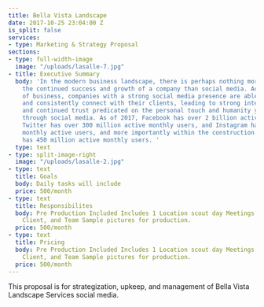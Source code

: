 ```yaml
---
title: Bella Vista Landscape
date: 2017-10-25 23:04:00 Z
is_split: false
services:
- type: Marketing & Strategy Proposal
sections:
- type: full-width-image
  image: "/uploads/lasalle-7.jpg"
- title: Executive Summary
  body: 'In the modern business landscape, there is perhaps nothing more vital to
    the continued success and growth of a company than social media. Across all sectors
    of business, companies with a strong social media presence are able to continuously
    and consistently connect with their clients, leading to strong interpersonal relationships,
    and continued trust predicated on the personal touch and humanity you can demonstrate
    through social media. As of 2017, Facebook has over 2 billion active monthly users,
    Twitter has over 300 million active monthly users, and Instagram has 600 million
    monthly active users, and more importantly within the construction sector, LinkedIn
    has 450 million active monthly users. '
  type: text
- type: split-image-right
  image: "/uploads/lasalle-2.jpg"
- type: text
  title: Goals
  body: Daily tasks will include
  price: 500/month
- type: text
  title: Responsibilites
  body: Pre Production Included Includes 1 Location scout day Meetings with Jesse,
    Client, and Team Sample pictures for production.
  price: 500/month
- type: text
  title: Pricing
  body: Pre Production Included Includes 1 Location scout day Meetings with Jesse,
    Client, and Team Sample pictures for production.
  price: 500/month
---
```


This proposal is for strategization, upkeep, and management of Bella Vista Landscape Services social media. 
